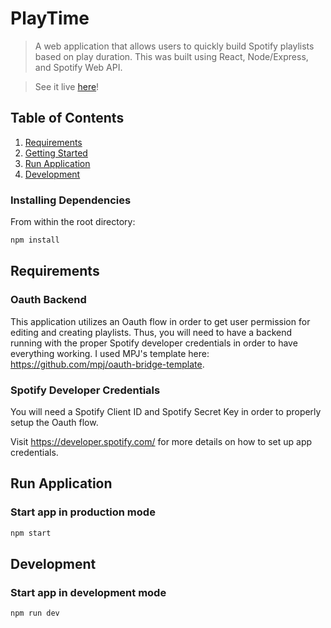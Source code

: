 # PlayTime

> A web application that allows users to quickly build Spotify playlists based on play duration. This was built using React, Node/Express, and Spotify Web API.

> See it live [here](https://spotify-playtime.herokuapp.com)!

## Table of Contents

1. [Requirements](#requirements)
1. [Getting Started](#getting-started)
1. [Run Application](#run-application)
1. [Development](#development)

### Installing Dependencies

From within the root directory:

```sh
npm install
```
## Requirements

### Oauth Backend

This application utilizes an Oauth flow in order to get user permission for editing and creating playlists. Thus, you will need to have a backend running with the proper Spotify developer credentials in order to have everything working. I used MPJ's template here: https://github.com/mpj/oauth-bridge-template.

### Spotify Developer Credentials

You will need a Spotify Client ID and Spotify Secret Key in order to properly setup the Oauth flow.

Visit https://developer.spotify.com/ for more details on how to set up app credentials.

## Run Application

### Start app in production mode

```sh
npm start
```

## Development

### Start app in development mode

```sh
npm run dev
```
